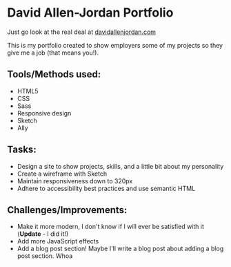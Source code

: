 # David Allen-Jordan Portfolio

Just go look at the real deal at [davidallenjordan.com](https://davidallenjordan.com)

This is my portfolio created to show employers some of my projects so they give me a job (that means you!). 


## Tools/Methods used:
- HTML5
- CSS
- Sass
- Responsive design
- Sketch
- Ally

## Tasks:
- Design a site to show projects, skills, and a little bit about my personality
- Create a wireframe with Sketch
- Maintain responsiveness down to 320px
- Adhere to accessibility best practices and use semantic HTML

## Challenges/Improvements: 
- Make it more modern, I don't know if I will ever be satisfied with it (**Update** - I did it!)
- Add more JavaScript effects
- Add a blog post section! Maybe I'll write a blog post about adding a blog post section. Whoa
